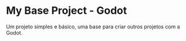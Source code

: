 # My Base Project - Godot
Um projeto simples e básico, uma base para criar outros projetos com a Godot.

